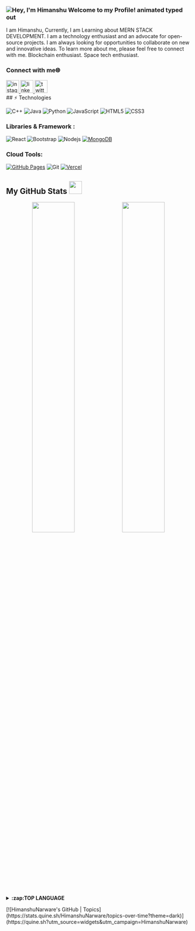 ### <img src="https://readme-typing-svg.demolab.com?font=Operator+Mono&size=37&duration=2800&pause=2000&color=FAFAFA&center=true&vCenter=true&width=940&height=50&lines==Hey%2C+I'm+Himanshu+Welcome+to+my+Github+Profile!" align="middle" alt="Hey, I'm Himanshu Welcome to my Profile! animated typed out">
I am Himanshu, Currently, I am Learning about MERN STACK DEVELOPMENT. I am a technology enthusiast and an advocate for open-source projects. I am always looking for opportunities to collaborate on new and innovative ideas. To learn more about me, please feel free to connect with me.
 Blockchain enthusiast.
 Space tech enthusiast.
### Connect with me🌐
<div align="left">
  <a href="https://www.instagram.com/himanshu_narware12/" target="_blank">
    <img src="https://img.shields.io/static/v1?message=Instagram&logo=instagram&label=&color=E4405F&logoColor=white&labelColor=&style=for-the-badge" height="35" alt="instagram logo"  />
  </a>
  <a href="himanshunarware@gmail.com" target="_blank">
  <a href="https://www.linkedin.com/in/HimanshuNarware/" target="_blank">
    <img src="https://img.shields.io/static/v1?message=LinkedIn&logo=linkedin&label=&color=0077B5&logoColor=white&labelColor=&style=for-the-badge" height="35" alt="linkedin logo"  />
  </a>
  <a href="https://twitter.com/N_Himanshu_" target="_blank">
    <img src="https://img.shields.io/static/v1?message=Twitter&logo=twitter&label=&color=1DA1F2&logoColor=white&labelColor=&style=for-the-badge" height="35" alt="twitter logo"  />
  </a>
</div>
## ⚡ Technologies

![C++](https://img.shields.io/badge/-C++-00599C?style=flat-square&logo=c)
![Java](https://img.shields.io/badge/-java-E34A86?style=flat-square&logo=openjdk)
![Python](https://img.shields.io/badge/-Python-black?style=flat-square&logo=Python)
![JavaScript](https://img.shields.io/badge/-JavaScript-black?style=flat-square&logo=javascript)
![HTML5](https://img.shields.io/badge/-HTML5-E34F26?style=flat-square&logo=html5&logoColor=white)
![CSS3](https://img.shields.io/badge/-CSS3-1572B6?style=flat-square&logo=css3)

### Libraries & Framework :
![React](https://img.shields.io/badge/-React-black?style=flat-square&logo=react)
![Bootstrap](https://img.shields.io/badge/-Bootstrap-563D7C?style=flat-square&logo=bootstrap)
![Nodejs](https://img.shields.io/badge/-Nodejs-black?style=flat-square&logo=Node.js)
<a href="#"><img alt="MongoDB" src ="https://img.shields.io/badge/MongoDB-%234ea94b.svg?logo=mongodb&logoColor=white"></a>
### Cloud Tools:
<a href="#"><img alt="GitHub Pages" src="https://img.shields.io/badge/GitHub%20Pages-%23327FC7.svg?logo=github&logoColor=white"></a>
![Git](https://img.shields.io/badge/-Git-black?style=flat-square&logo=git)
<a href="#"><img alt="Vercel" src="https://img.shields.io/badge/Vercel%20-%23000000.svg?logo=vercel&logoColor=white"></a>
 ##  My GitHub Stats <img src = "https://i.pinimg.com/originals/65/c4/f4/65c4f452571be1261e9c623f7da488ac.gif" width = 35px> 
<p align="center">
	
  <img width="48%" src="https://github-readme-stats.vercel.app/api?username=HimanshuNarware&show_icons=true&theme=tokyonight" />
  <img width="48%" src="https://github-readme-streak-stats.herokuapp.com/?user=HimanshuNarware&theme=tokyonight"/>
	<details>
  <summary><b>:zap:TOP LANGUAGE </b></summary>
	
	
</details>
</p>
	[![HimanshuNarware's GitHub | Topics](https://stats.quine.sh/HimanshuNarware/topics-over-time?theme=dark)](https://quine.sh?utm_source=widgets&utm_campaign=HimanshuNarware)

	
